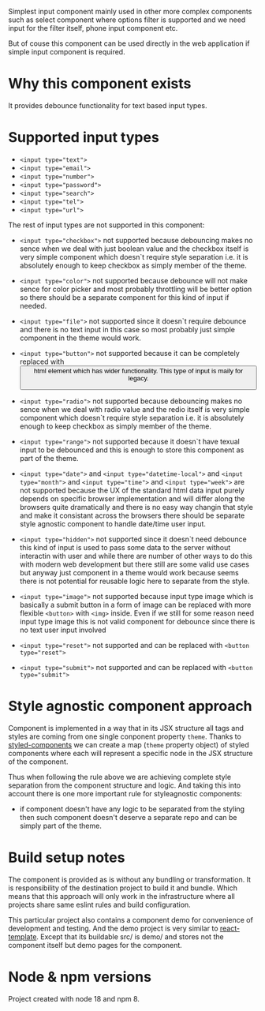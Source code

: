 Simplest input component mainly used in other more complex components such as
select component where options filter is supported and we need input for the
filter itself, phone input component etc.

But of couse this component can be used directly in the web application if
simple input component is required.

# Why this component exists
It provides debounce functionality for text based input types.

# Supported input types
- `<input type="text">`
- `<input type="email">`
- `<input type="number">`
- `<input type="password">`
- `<input type="search">`
- `<input type="tel">`
- `<input type="url">`

The rest of input types are not supported in this component:
- `<input type="checkbox">` not supported because debouncing makes no sence
when we deal with just boolean value and the checkbox itself is very
simple component which doesn`t require style separation i.e. it is
absolutely enough to keep checkbox as simply member of the theme.

- `<input type="color">` not supported because debounce will not make sence
for color picker and most probably throttling will be better option so
there should be a separate component for this kind of input if needed.

- `<input type="file">` not supported since it doesn`t require debounce
and there is no text input in this case so most probably just simple
component in the theme would work.

- `<input type="button">` not supported because it can be completely replaced
with <button> html element which has wider functionality.
This type of input is maily for legacy.

- `<input type="radio">` not supported because debouncing makes no sence
when we deal with radio value and the redio itself is very simple component
which doesn`t require style separation i.e. it is absolutely enough to
keep checkbox as simply member of the theme.

- `<input type="range">` not supported because it doesn`t have texual
input to be debounced and this is enough to store this component as part
of the theme.

- `<input type="date">` and `<input type="datetime-local">` and
`<input type="month">` and `<input type="time">` and `<input type="week">` are
not supported because the UX of the standard html data input purely depends
on specific browser implementation and will differ along the browsers quite
dramatically and there is no easy way changin that style and make it
consistant across the browsers there should be separate style agnostic
component to handle date/time user input.

- `<input type="hidden">` not supported since it doesn`t need debounce
this kind of input is used to pass some data to the server without
interactin with user and while there are number of other ways to do
this with modern web development but there still are some valid use
cases but anyway just component in a theme would work because seems
there is not potential for reusable logic here to separate from
the style.

- `<input type="image">` not supported because input type image which is
basically a submit button in a form of image can be replaced with more
flexible `<button>` with `<img>` inside. Even if we still for some reason
need input type image this is not valid component for debounce since
there is no text user input involved

- `<input type="reset">` not supported and can be replaced with
`<button type="reset">`

- `<input type="submit">` not supported and can be replaced with
`<button type="submit">`

# Style agnostic component approach
Component is implemented in a way that in its JSX structure all tags and styles
are coming from one single conponent property `theme`.
Thanks to [styled-components](https://styled-components.com/) we can
create a map (`theme` property object) of styled components where each will
represent a specific node in the JSX structure of the component.

Thus when following the rule above we are achieving complete style separation
from the component structure and logic. And taking this into account there is
one more important rule for styleagnostic components: 
- if component doesn't have any logic to be separated from the styling then
such component doesn't deserve a separate repo and can be simply part of the
theme.

# Build setup notes
The component is provided as is without any bundling or transformation.
It is responsibility of the destination project to build it and bundle.
Which means that this approach will only work in the infrastructure where
all projects share same eslint rules and build configuration.

This particular project also contains a component demo for convenience of
development and testing. And the demo project is very similar to 
[react-template](https://github.com/omatviiv/react-template#setup-notes).
Except that its buildable src/ is demo/ and stores not the component itself
but demo pages for the component.

# Node & npm versions
Project created with node 18 and npm 8.
